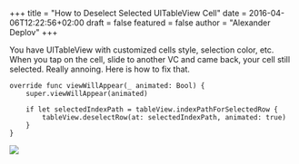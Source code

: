 +++
title = "How to Deselect Selected UITableView Cell"
date = 2016-04-06T12:22:56+02:00
draft = false
featured = false
author = "Alexander Deplov"
+++

You have UITableView with customized cells style, selection color, etc. When you tap on the cell, slide to another VC and came back, your cell still selected. Really annoing. Here is how to fix that.

```
override func viewWillAppear(_ animated: Bool) {
    super.viewWillAppear(animated)

    if let selectedIndexPath = tableView.indexPathForSelectedRow {
        tableView.deselectRow(at: selectedIndexPath, animated: true)
    }
}

```

![](images/1.jpg)